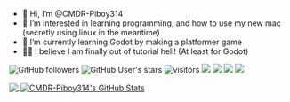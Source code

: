 - 👋 Hi, I’m @CMDR-Piboy314
- 👀 I’m interested in learning programming, and how to use my new mac (secretly using linux in the meantime)
- 🌱 I’m currently learning Godot by making a platformer game
- 👨‍💻 I believe I am finally out of tutorial hell! (At least for Godot)

![GitHub followers](https://img.shields.io/github/followers/CMDR-Piboy314?style=social)
![GitHub User's stars](https://img.shields.io/github/stars/CMDR-Piboy314?style=social)
![visitors](https://visitor-badge-reloaded.herokuapp.com/badge?page_id=CMDR-Piboy314.CMDR-Piboy314&color=2bbc8a)
![](https://img.shields.io/badge/OS-Linux-informational?style=flat&logo=linux&logoColor=white&color=2bbc8a)
![](https://img.shields.io/badge/Editor-Atom-informational?style=flat&logo=atom&logoColor=white&color=2bbc8a)
![](https://img.shields.io/badge/Code-GDScript-informational?style=flat&logo=godot&logoColor=white&color=2bbc8a)
![](https://img.shields.io/badge/Tools-Github-informational?style=flat&logo=github&logoColor=white&color=2bbc8a)

<a href="https://github.com/CMDR-Piboy314/CMDR-Piboy314">
  <img align="center" src="https://github-readme-stats.vercel.app/api/top-langs/?username=CMDR-Piboy314&langs_count=3&theme=radical" />
</a>

<a href="https://github.com/CMDR-Piboy314/CMDR-Piboy314">
  <img align="center" src="https://github-readme-stats.vercel.app/api?username=CMDR-Piboy314&show_icons=true&line_height=27&theme=radical&count_private=true" alt="CMDR-Piboy314's GitHub Stats" />
</a>

<!---
CMDR-Piboy314/CMDR-Piboy314 is a ✨ special ✨ repository because its `README.md` (this file) appears on your GitHub profile.
You can click the Preview link to take a look at your changes.
--->
